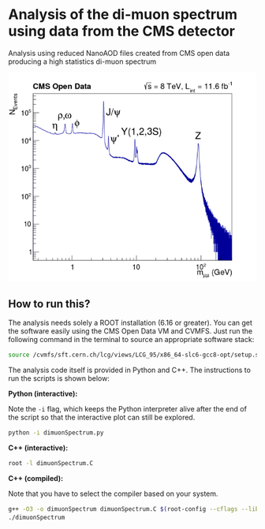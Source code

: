 # Analysis of the di-muon spectrum using data from the CMS detector

Analysis using reduced NanoAOD files created from CMS open data producing a high statistics di-muon spectrum

![](dimuonSpectrum.png)

## How to run this?

The analysis needs solely a ROOT installation (6.16 or greater). You can get the software easily using the CMS Open Data VM and CVMFS. Just run the following command in the terminal to source an appropriate software stack:

```bash
source /cvmfs/sft.cern.ch/lcg/views/LCG_95/x86_64-slc6-gcc8-opt/setup.sh
```

The analysis code itself is provided in Python and C++. The instructions to run the scripts is shown below:

**Python (interactive):**

Note the `-i` flag, which keeps the Python interpreter alive after the end of the script so that the interactive plot can still be explored.

```bash
python -i dimuonSpectrum.py
```

**C++ (interactive):**

```bash
root -l dimuonSpectrum.C
```

**C++ (compiled):**

Note that you have to select the compiler based on your system.

```bash
g++ -O3 -o dimuonSpectrum dimuonSpectrum.C $(root-config --cflags --libs)
./dimuonSpectrum
```
